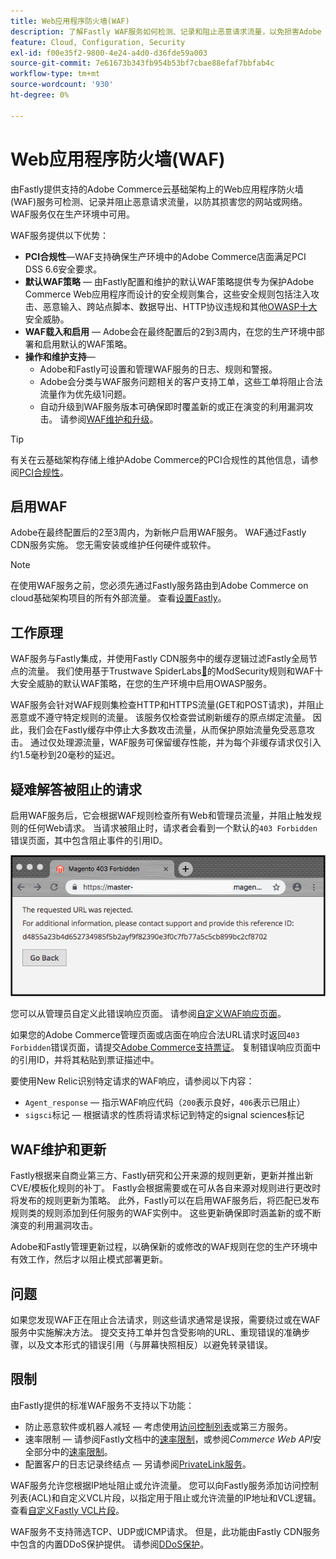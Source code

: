 ```yaml
---
title: Web应用程序防火墙(WAF)
description: 了解Fastly WAF服务如何检测、记录和阻止恶意请求流量，以免损害Adobe Commerce网络或网站。
feature: Cloud, Configuration, Security
exl-id: f00e35f2-9800-4e24-a4d0-d36fde59a003
source-git-commit: 7e61673b343fb954b53bf7cbae88efaf7bbfab4c
workflow-type: tm+mt
source-wordcount: '930'
ht-degree: 0%

---
```


# Web应用程序防火墙(WAF)

由Fastly提供支持的Adobe Commerce云基础架构上的Web应用程序防火墙(WAF)服务可检测、记录并阻止恶意请求流量，以防其损害您的网站或网络。 WAF服务仅在生产环境中可用。

WAF服务提供以下优势：

- **PCI合规性**—WAF支持确保生产环境中的Adobe Commerce店面满足PCI DSS 6.6安全要求。
- **默认WAF策略** — 由Fastly配置和维护的默认WAF策略提供专为保护Adobe Commerce Web应用程序而设计的安全规则集合，这些安全规则包括注入攻击、恶意输入、跨站点脚本、数据导出、HTTP协议违规和其他[OWASP十大](https://owasp.org/www-project-top-ten/)安全威胁。
- **WAF载入和启用** — Adobe会在最终配置后的2到3周内，在您的生产环境中部署和启用默认的WAF策略。
- **操作和维护支持**—
   - Adobe和Fastly可设置和管理WAF服务的日志、规则和警报。
   - Adobe会分类与WAF服务问题相关的客户支持工单，这些工单将阻止合法流量作为优先级1问题。
   - 自动升级到WAF服务版本可确保即时覆盖新的或正在演变的利用漏洞攻击。 请参阅[WAF维护和升级](#waf-maintenance-and-updates)。

>[!TIP]
>
>有关在云基础架构存储上维护Adobe Commerce的PCI合规性的其他信息，请参阅[PCI合规性](https://business.adobe.com/products/magento/pci-compliance.html)。

## 启用WAF

Adobe在最终配置后的2至3周内，为新帐户启用WAF服务。 WAF通过Fastly CDN服务实施。 您无需安装或维护任何硬件或软件。

>[!NOTE]
>
>在使用WAF服务之前，您必须先通过Fastly服务路由到Adobe Commerce on cloud基础架构项目的所有外部流量。 查看[设置Fastly](fastly-configuration.md)。

## 工作原理

WAF服务与Fastly集成，并使用Fastly CDN服务中的缓存逻辑过滤Fastly全局节点的流量。 我们使用基于Trustwave SpiderLabs[&#128279;](https://github.com/owasp-modsecurity/ModSecurity)的ModSecurity规则和WAF十大安全威胁的默认WAF策略，在您的生产环境中启用OWASP服务。

WAF服务会针对WAF规则集检查HTTP和HTTPS流量(GET和POST请求)，并阻止恶意或不遵守特定规则的流量。 该服务仅检查尝试刷新缓存的原点绑定流量。 因此，我们会在Fastly缓存中停止大多数攻击流量，从而保护原始流量免受恶意攻击。 通过仅处理源流量，WAF服务可保留缓存性能，并为每个非缓存请求仅引入约1.5毫秒到20毫秒的延迟。

## 疑难解答被阻止的请求

启用WAF服务后，它会根据WAF规则检查所有Web和管理员流量，并阻止触发规则的任何Web请求。 当请求被阻止时，请求者会看到一个默认的`403 Forbidden`错误页面，其中包含阻止事件的引用ID。

![WAF错误页](../../assets/cdn/fastly-waf-403-error.png)

您可以从管理员自定义此错误响应页面。 请参阅[自定义WAF响应页面](fastly-custom-response.md#customize-the-waf-error-page)。

如果您的Adobe Commerce管理页面或店面在响应合法URL请求时返回`403 Forbidden`错误页面，请提交[Adobe Commerce支持票证](https://experienceleague.adobe.com/en/docs/commerce-knowledge-base/kb/help-center-guide/magento-help-center-user-guide#support-case)。 复制错误响应页面中的引用ID，并将其粘贴到票证描述中。

要使用New Relic识别特定请求的WAF响应，请参阅以下内容：

- `Agent_response` — 指示WAF响应代码（`200`表示良好，`406`表示已阻止）
- `sigsci`标记 — 根据请求的性质将请求标记到特定的signal sciences标记

## WAF维护和更新

Fastly根据来自商业第三方、Fastly研究和公开来源的规则更新，更新并推出新CVE/模板化规则的补丁。 Fastly会根据需要或在可从各自来源对规则进行更改时将发布的规则更新为策略。 此外，Fastly可以在启用WAF服务后，将匹配已发布规则类的规则添加到任何服务的WAF实例中。 这些更新确保即时涵盖新的或不断演变的利用漏洞攻击。

Adobe和Fastly管理更新过程，以确保新的或修改的WAF规则在您的生产环境中有效工作，然后才以阻止模式部署更新。

## 问题

如果您发现WAF正在阻止合法请求，则这些请求通常是误报，需要绕过或在WAF服务中实施解决方法。 提交支持工单并包含受影响的URL、重现错误的准确步骤，以及文本形式的错误引用（与屏幕快照相反）以避免转录错误。

## 限制

由Fastly提供的标准WAF服务不支持以下功能：

- 防止恶意软件或机器人减轻 — 考虑使用[访问控制列表](./fastly-vcl-allowlist.md)或第三方服务。
- 速率限制 — 请参阅Fastly文档中的[速率限制](https://github.com/fastly/fastly-magento2/blob/master/Documentation/Guides/RATE-LIMITING.md)，或参阅&#x200B;_Commerce Web API_&#x200B;安全部分中的[速率限制](https://developer.adobe.com/commerce/webapi/get-started/rate-limiting/)。
- 配置客户的日志记录终结点 — 另请参阅[PrivateLink服务](../development/privatelink-service.md)。

WAF服务允许您根据IP地址阻止或允许流量。 您可以向Fastly服务添加访问控制列表(ACL)和自定义VCL片段，以指定用于阻止或允许流量的IP地址和VCL逻辑。 查看[自定义Fastly VCL片段](fastly-vcl-custom-snippets.md)。

WAF服务不支持筛选TCP、UDP或ICMP请求。 但是，此功能由Fastly CDN服务中包含的内置DDoS保护提供。 请参阅[DDoS保护](fastly.md#ddos-protection)。
